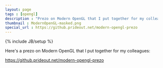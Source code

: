 ```yaml
---
layout: page
tags : [opengl]
description : "Prezo on Modern OpenGL that I put together for my colleagues."
thumbnail : ModernOpenGL-masked.png
special_url : https://github.prideout.net/modern-opengl-prezo
---
```

{% include JB/setup %}

Here's a prezo on Modern OpenGL that I put together for my colleagues:

<a href="https://github.prideout.net/modern-opengl-prezo">https://github.prideout.net/modern-opengl-prezo</a>
